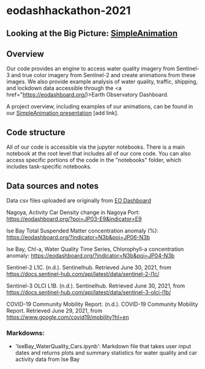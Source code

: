 # eodashhackathon-2021
## Looking at the Big Picture: [SimpleAnimation](https://www.eodashboardhackathon.org/challenges/water-quality/looking-at-the-big-picture/teams/simpleanimation/project)

## Overview

Our code provides an engine to access water quality imagery from Sentinel-3 and true color imagery from Sentinel-2 and create animations from these images. We also provide example analysis of water quality, traffic, shipping, and lockdown data accessible through the  <a href="https://eodashboard.org/)>Earth Observatory Dashboard</a>.

A project overview, including examples of our animations, can be found in our <a href="">SimpleAnimation presentation</a> [add link].

## Code structure

All of our code is accessible via the jupyter notebooks. There is a main notebook at the root level that includes all of our core code. You can also access specific portions of the code in the "notebooks" folder, which includes task-specific notebooks.


## Data sources and notes

Data csv files uploaded are originally from [EO Dashboard](https://eodashboard.org/)

Nagoya, Activity Car Density change in Nagoya Port: https://eodashboard.org/?poi=JP03-E9&indicator=E9

Ise Bay Total Suspended Matter concentration anomaly (%): https://eodashboard.org/?indicator=N3b&poi=JP06-N3b

Ise Bay, Chl-a, Water Quality Time Series, Chlorophyll-a concentration anomaly: https://eodashboard.org/?indicator=N3b&poi=JP04-N3b

Sentinel-2 L1C. (n.d.). Sentinelhub. Retrieved June 30, 2021, from https://docs.sentinel-hub.com/api/latest/data/sentinel-2-l1c/

Sentinel-3 OLCI L1B. (n.d.). Sentinelhub. Retrieved June 30, 2021, from https://docs.sentinel-hub.com/api/latest/data/sentinel-3-olci-l1b/

COVID-19 Community Mobility Report. (n.d.). COVID-19 Community Mobility Report. Retrieved June 29, 2021, from https://www.google.com/covid19/mobility?hl=en

### Markdowns: 
- 'IseBay_WaterQuality_Cars.ipynb': Markdown file that takes user input dates and returns plots and summary statistics for water quality and car activity data from Ise Bay 
